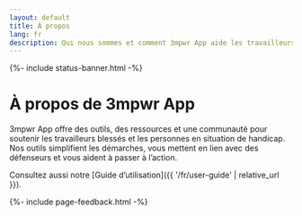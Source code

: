 ```yaml
---
layout: default
title: À propos
lang: fr
description: Qui nous sommes et comment 3mpwr App aide les travailleurs blessés et les personnes en situation de handicap au Canada.
---
```



{%- include status-banner.html -%}

# À propos de 3mpwr App

3mpwr App offre des outils, des ressources et une communauté pour soutenir les travailleurs blessés et les personnes en situation de handicap.  
Nos outils simplifient les démarches, vous mettent en lien avec des défenseurs et vous aident à passer à l’action.

Consultez aussi notre [Guide d’utilisation]({{ '/fr/user-guide' | relative_url }}).

{%- include page-feedback.html -%}

